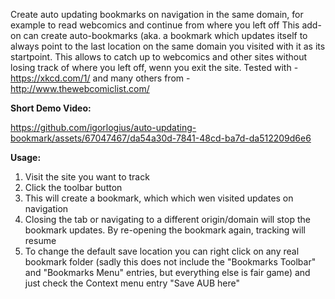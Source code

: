 Create auto updating bookmarks on navigation in the same domain, for example to
read webcomics and continue from where you left off This add-on can create
auto-bookmarks (aka. a bookmark which updates itself to always point to the last
location on the same domain you visited with it as its startpoint. This allows
to catch up to webcomics and other sites without losing track of where you left
off, wenn you exit the site. Tested with - https://xkcd.com/1/ and many others
from - http://www.thewebcomiclist.com/

<b>Short Demo Video:</b>

https://github.com/igorlogius/auto-updating-bookmark/assets/67047467/da54a30d-7841-48cd-ba7d-da512209d6e6

<b>Usage:</b>
<ol>
  <li>Visit the site you want to track</li>
  <li>Click the toolbar button</li>
  <li>
    This will create a bookmark, which which wen visited updates on navigation
  </li>
  <li>
    Closing the tab or navigating to a different origin/domain will stop the
    bookmark updates. By re-opening the bookmark again, tracking will resume
  </li>
  <li>
    To change the default save location you can right click on any real bookmark
    folder (sadly this does not include the "Bookmarks Toolbar" and "Bookmarks
    Menu" entries, but everything else is fair game) and just check the Context
    menu entry "Save AUB here"
  </li>
</ol>
